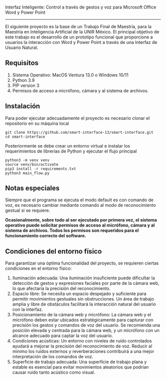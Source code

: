 Interfaz Inteligente: Control a través de gestos y voz para Microsoft Office Word y Power Point 

---

El siguiente proyecto es la base de un Trabajo Final de Maestría, para la Maestría en Inteligencia Artificial de la UNIR México.
El principal objetivo de este trabajo es el desarrollo de un prototipo funcional que proporcione a usuarios la interacción con Word y Power Point a través de una Interfaz de Usuario Natural.

## Requisitos

1. Sistema Operativo: MacOS Ventura 13.0 o Windows 10/11
2. Python 3.9
3. PIP version 3
4. Permisos de acceso a micrófono, cámara y al sistema de archivos.


## Instalación

Para poder ejecutar adecuadamente el proyecto es necesario clonar el repositorio en su máquina local 

```
git clone https://github.com/smart-interface-13/smart-interface.git
cd smart-interface
```

Posteriormente se debe crear un entorno virtual e instalar los requerimientos de librerías de Python y ejecutar el flujo principal

```
python3 -m venv venv
source venv/bin/activate
pip3 install -r requirements.txt
python3 main_flow.py
```

## Notas especiales

Siempre que el programa se ejecuta el modo default es con comando de voz, es necesario cambiar mediante comando al modo de reconocimiento gestual si se requiere.

**Ocasionalmente, sobre todo al ser ejecutado por primera vez, el sistema operativo puede solicitar permisos de acceso al micrófono, cámara y al sistema de archivos. Todos los permisos son requeridos para el funcionamiento correcto del software.**

## Condiciones del entorno físico

Para garantizar una óptima funcionalidad del proyecto, se requieren ciertas condiciones en el entorno físico:
1. Iluminación adecuada: Una iluminación insuficiente puede dificultar la detección de gestos y expresiones faciales por parte de la cámara web, lo que afectaría la precisión del reconocimiento.
2. Espacio libre: Se necesita un espacio despejado y suficiente para permitir movimientos gestuales sin obstrucciones. Un área de trabajo amplia y libre de obstáculos facilitará la interacción natural del usuario con la interfaz.
3. Posicionamiento de la cámara web y micrófono: La cámara web y el micrófono deben estar ubicados estratégicamente para capturar con precisión los gestos y comandos de voz del usuario. Se recomienda una posición elevada y centrada para la cámara web, y un micrófono con un alcance adecuado para captar la voz del usuario.
4. Condiciones acústicas: Un entorno con niveles de ruido controlados ayudará a mejorar la precisión del reconocimiento de voz. Reducir al mínimo los ruidos externos y reverberaciones contribuirá a una mejor interpretación de los comandos de voz.
5. Superficie de trabajo adecuada: Una superficie de trabajo plana y estable es esencial para evitar movimientos aleatorios que podrían causar ruido tanto acústico como visual.